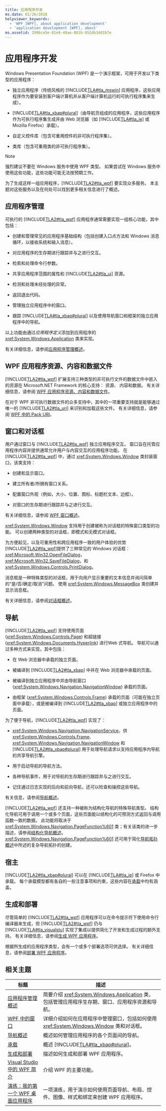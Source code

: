 ```yaml
---
title: 应用程序开发
ms.date: 01/26/2018
helpviewer_keywords:
  - 'WPF [WPF], about application development'
  - 'application development [WPF], about'
ms.assetid: 2996ce5e-81e9-49ae-881b-952db3dd1b7e
---
```

# <a name="application-development"></a>应用程序开发
<a name="introduction"></a> Windows Presentation Foundation (WPF) 是一个演示框架，可用于开发以下类型的应用程序：  
  
-   独立应用程序（传统风格的 [!INCLUDE[TLA#tla_mswin](../../../../includes/tlasharptla-mswin-md.md)] 应用程序，这些应用程序作为要安装到客户端计算机并从客户端计算机运行的可执行程序集来生成）。  
  
-   [!INCLUDE[TLA#tla_xbap#plural](../../../../includes/tlasharptla-xbapsharpplural-md.md)]（由导航页组成的应用程序，这些应用程序作为可执行程序集生成并由 Web 浏览器（如 [!INCLUDE[TLA#tla_ie](../../../../includes/tlasharptla-ie-md.md)] 或 Mozilla Firefox）承载）。  
  
-   自定义控件库（包含可重用控件的非可执行程序集）。  
  
-   类库（包含可重用类的非可执行程序集）。  
  
> [!NOTE]
>  强烈建议不要在 Windows 服务中使用 WPF 类型。 如果尝试在 Windows 服务中使用这些功能，这些功能可能无法按预期工作。  
  
 为了生成这样一组应用程序，[!INCLUDE[TLA2#tla_wpf](../../../../includes/tla2sharptla-wpf-md.md)] 要实现众多服务。 本主题对这些服务以及在何处可以找到更多相关信息进行了概述。  
  

  
<a name="Application_Management"></a>   
## <a name="application-management"></a>应用程序管理  
 可执行的 [!INCLUDE[TLA2#tla_wpf](../../../../includes/tla2sharptla-wpf-md.md)] 应用程序通常需要实现一组核心功能，其中包括：  
  
-   创建和管理常见的应用程序基础结构（包括创建入口点方法和 Windows 消息循环，以接收系统和输入消息）。  
  
-   对应用程序的生存期进行跟踪并与之进行交互。  
  
-   检索和处理命令行参数。  
  
-   共享应用程序范围的属性和 [!INCLUDE[TLA2#tla_ui](../../../../includes/tla2sharptla-ui-md.md)] 资源。  
  
-   检测和处理未经处理的异常。  
  
-   返回退出代码。  
  
-   管理独立应用程序中的窗口。  
  
-   跟踪 [!INCLUDE[TLA#tla_xbap#plural](../../../../includes/tlasharptla-xbapsharpplural-md.md)] 以及使用导航窗口和框架的独立应用程序中的导航。  
  
 以上功能由通过*应用程序定义*添加到应用程序的 <xref:System.Windows.Application> 类来实现。  
  
 有关详细信息，请参阅[应用程序管理概述](application-management-overview.md)。  
  
<a name="WPF_Application_Resource__Content__and_Data_Files"></a>   
## <a name="wpf-application-resource-content-and-data-files"></a>WPF 应用程序资源、内容和数据文件  
 [!INCLUDE[TLA2#tla_wpf](../../../../includes/tla2sharptla-wpf-md.md)] 扩展支持三种类型的非可执行文件的数据文件中嵌入的资源在 Microsoft.NET Framework 的核心支持： 资源、 内容和数据。 有关详细信息，请参阅 [WPF 应用程序资源、内容和数据文件](wpf-application-resource-content-and-data-files.md)。  
  
 在对于 WPF 非可执行数据文件的众多支持中，其中的一项重要支持就是能够通过唯一的 [!INCLUDE[TLA2#tla_uri](../../../../includes/tla2sharptla-uri-md.md)] 来识别和加载这些文件。 有关详细信息，请参阅 [WPF 中的 Pack URI](pack-uris-in-wpf.md)。  
  
<a name="Windows_and_Dialog_Boxes"></a>   
## <a name="windows-and-dialog-boxes"></a>窗口和对话框  
 用户通过窗口与 [!INCLUDE[TLA2#tla_wpf](../../../../includes/tla2sharptla-wpf-md.md)] 独立应用程序交互。 窗口旨在托管应用程序内容并提供通常允许用户与内容交互的应用程序功能。 在 [!INCLUDE[TLA2#tla_wpf](../../../../includes/tla2sharptla-wpf-md.md)] 中，通过 <xref:System.Windows.Window> 类封装窗口，该类支持：  
  
-   创建和显示窗口。  
  
-   建立所有者/所拥有窗口关系。  
  
-   配置窗口外观（例如，大小、位置、图标、标题栏文本、边框）。  
  
-   对窗口的生存期进行跟踪并与之进行交互。  
  
 有关详细信息，请参阅 [WPF 窗口概述](wpf-windows-overview.md)。  
  
 <xref:System.Windows.Window> 支持用于创建被称为对话框的特殊窗口类型的功能。 可以创建两种类型的对话框，即模式和无模式对话框。  
  
 为方便起见，以及可重用性和跨应用程序一致的用户体验的优势[!INCLUDE[TLA2#tla_wpf](../../../../includes/tla2sharptla-wpf-md.md)]提供了三种常见的 Windows 对话框： <xref:Microsoft.Win32.OpenFileDialog>， <xref:Microsoft.Win32.SaveFileDialog>，和<xref:System.Windows.Controls.PrintDialog>。  
  
 消息框是一种特殊类型的对话框，用于向用户显示重要的文本信息并询问简单的“是/否/确定/取消”问题。 使用 <xref:System.Windows.MessageBox> 类创建并显示消息框。  
  
 有关详细信息，请参阅[对话框概述](dialog-boxes-overview.md)。  
  
<a name="Navigation"></a>   
## <a name="navigation"></a>导航  
 [!INCLUDE[TLA2#tla_wpf](../../../../includes/tla2sharptla-wpf-md.md)] 支持使用页面 (<xref:System.Windows.Controls.Page>) 和超链接 (<xref:System.Windows.Documents.Hyperlink>) 进行Web 式导航。 导航可以通过多种方式来实现，其中包括：  
  
-   在 Web 浏览器中承载的独立页面。  
  
-   被编译到 [!INCLUDE[TLA2#tla_xbap](../../../../includes/tla2sharptla-xbap-md.md)] 中并在 Web 浏览器中承载的页面。  
  
-   被编译到独立应用程序中并由导航窗口 (<xref:System.Windows.Navigation.NavigationWindow>) 承载的页面。  
  
-   由框架 (<xref:System.Windows.Controls.Frame>) 承载的页面（可能在独立页面中承载），或是被编译到 [!INCLUDE[TLA2#tla_xbap](../../../../includes/tla2sharptla-xbap-md.md)] 或独立应用程序中的页面。  
  
 为了便于导航，[!INCLUDE[TLA2#tla_wpf](../../../../includes/tla2sharptla-wpf-md.md)] 实现了：  
  
-   <xref:System.Windows.Navigation.NavigationService>，供 <xref:System.Windows.Controls.Frame>、<xref:System.Windows.Navigation.NavigationWindow> 和 [!INCLUDE[TLA2#tla_xbap#plural](../../../../includes/tla2sharptla-xbapsharpplural-md.md)] 用于处理导航请求以支持应用程序内导航的共享导航引擎。  
  
-   用于启动导航的导航方法。  
  
-   各种导航事件，用于对导航的生存期进行跟踪并与之进行交互。  
  
-   记住通过日志实现的后向和前向导航，还可以检查和操控这些导航。  
  
 有关信息，请参阅[导航概述](navigation-overview.md)。  
  
 [!INCLUDE[TLA2#tla_wpf](../../../../includes/tla2sharptla-wpf-md.md)] 还支持一种被称为结构化导航的特殊导航类型。 结构化导航可用于调用一个或多个页面，这些页面能以结构化的可预测方式返回与调用函数一致的数据。 此功能将取决于 <xref:System.Windows.Navigation.PageFunction%601> 类；有关该类的进一步描述，请参阅[结构化导航概述](structured-navigation-overview.md)。 <xref:System.Windows.Navigation.PageFunction%601> 还可用于简化[导航拓扑概述](navigation-topologies-overview.md)中所述的复杂导航拓扑的创建。  
  
<a name="Hosting"></a>   
## <a name="hosting"></a>宿主  
 [!INCLUDE[TLA2#tla_xbap#plural](../../../../includes/tla2sharptla-xbapsharpplural-md.md)] 可以在 [!INCLUDE[TLA#tla_ie](../../../../includes/tlasharptla-ie-md.md)] 或 Firefox 中承载。 每个承载模型都有各自的一些注意事项和约束，这些内容在[承载](hosting-wpf-applications.md)中均有涵盖。  
  
<a name="Build_and_Deploy"></a>   
## <a name="build-and-deploy"></a>生成和部署  
 尽管简单的 [!INCLUDE[TLA2#tla_wpf](../../../../includes/tla2sharptla-wpf-md.md)] 应用程序可以在命令提示符下使用命令行编译器来生成，但 [!INCLUDE[TLA2#tla_wpf](../../../../includes/tla2sharptla-wpf-md.md)] 仍与 [!INCLUDE[TLA#tla_visualstu](../../../../includes/tlasharptla-visualstu-md.md)] 实现了集成以提供简化了开发和生成过程的额外支持。 有关详细信息，请参阅[生成 WPF 应用程序](building-a-wpf-application-wpf.md)。  
  
 根据所生成的应用程序类型，会有一个或多个部署选项可供选择。 有关详细信息，请参阅[部署 WPF 应用程序](deploying-a-wpf-application-wpf.md)。  
  
<a name="related_topics"></a>   
## <a name="related-topics"></a>相关主题  
  
|标题|描述|  
|-----------|-----------------|  
|[应用程序管理概述](application-management-overview.md)|简要介绍 <xref:System.Windows.Application> 类，包括管理应用程序生存期、窗口、应用程序资源和导航。|  
|[WPF 中的窗口](windows-in-wpf-applications.md)|详细介绍如何在应用程序中管理窗口，包括如何使用 <xref:System.Windows.Window> 类和对话框。|  
|[导航概述](navigation-overview.md)|概述如何管理应用程序的各个页面间的导航。|  
|[承载](hosting-wpf-applications.md)|概述 [!INCLUDE[TLA#tla_xbap#plural](../../../../includes/tlasharptla-xbapsharpplural-md.md)]。|  
|[生成和部署](building-and-deploying-wpf-applications.md)|描述如何生成和部署 WPF 应用程序。|  
|[Visual Studio 中的 WPF 简介](../getting-started/introduction-to-wpf-in-vs.md)|介绍 WPF 的主要功能。|  
|[演练：我的第一个 WPF 桌面应用程序](../getting-started/walkthrough-my-first-wpf-desktop-application.md)|一项演练，用于演示如何使用页面导航、布局、控件、图像、样式和绑定来创建 WPF 应用程序。|
